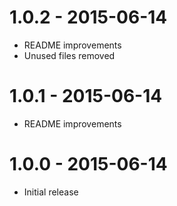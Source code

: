 # 1.0.2 - 2015-06-14

- README improvements
- Unused files removed

# 1.0.1 - 2015-06-14

- README improvements

# 1.0.0 - 2015-06-14

- Initial release

